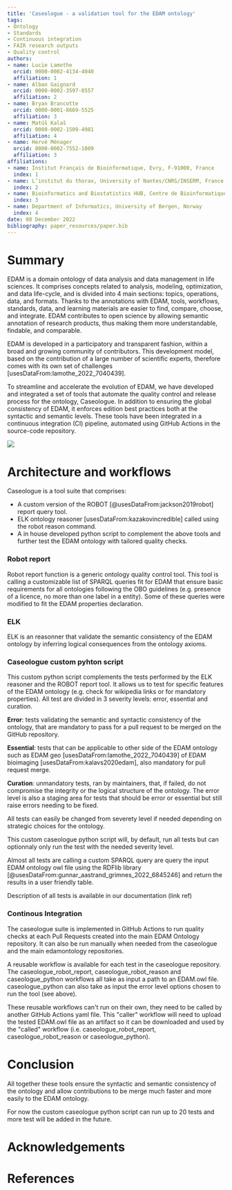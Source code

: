 ```yaml
---
title: 'Caseologue - a validation tool for the EDAM ontology'
tags:
- Ontology
- Standards
- Continuous integration
- FAIR research outputs
- Quality control
authors:
- name: Lucie Lamothe
  orcid: 0000-0002-4134-4040
  affiliation: 1
- name: Alban Gaignard
  orcid: 0000-0002-3597-8557
  affiliation: 2
- name: Bryan Brancotte
  orcid: 0000-0001-8669-5525
  affiliation: 3
- name: Matúš Kalaš
  orcid: 0000-0002-1509-4981
  affiliation: 4
- name: Hervé Ménager
  orcid: 0000-0002-7552-1009
  affiliation: 3
affiliations:
- name: Institut Français de Bioinformatique, Evry, F-91000, France
  index: 1
- name: L’institut du thorax, University of Nantes/CNRS/INSERM, France
  index: 2
- name: Bioinformatics and Biostatistics HUB, Centre de Bioinformatique, Biostatistique et Biologie Intégrative (C3BI, USR 3756 Institut Pasteur CNRS), Paris, France
  index: 3
- name: Department of Informatics, University of Bergen, Norway
  index: 4
date: 08 December 2022
bibliography: paper_resources/paper.bib
---
```


# Summary

EDAM is a domain ontology of data analysis and data management in life sciences. It comprises concepts related to analysis, modeling, optimization, and data life-cycle, and is divided into 4 main sections: topics, operations, data, and formats. 
Thanks to the annotations with EDAM, tools, workflows, standards, data, and learning materials are easier to find, compare, choose, and integrate. EDAM contributes to open science by allowing semantic annotation of research products, thus making them more understandable, findable, and comparable. 

EDAM is developed in a participatory and transparent fashion, within a broad and growing community of contributors. This development model, based on the contribution of a large number of scientific experts, therefore comes with its own set of challenges [usesDataFrom:lamothe_2022_7040439]. 

To streamline and accelerate the evolution of EDAM, we have developed and integrated a set of tools that automate the quality control and release process for the ontology, Caseologue. In addition to ensuring the global consistency of EDAM, it enforces edition best practices both at the syntactic and semantic levels. These tools have been integrated in a continuous integration (CI) pipeline, automated using GitHub Actions in the source-code repository. 

![](./paper_ressources/Figure_front_page.png)

# Architecture and workflows

Caseologue is a tool suite that comprises: 

  - A custom version of the ROBOT [@usesDataFrom:jackson2019robot] report query tool.
  - ELK ontology reasoner [usesDataFrom:kazakovincredible] called using the robot reason command.
  - A in house developed python script to complement the above tools and further test the EDAM ontology with tailored quality checks.

### Robot report

Robot report function is a generic ontology quality control tool. This tool is calling a customizable list of SPARQL queries fit for EDAM that ensure basic requirements for all ontologies following the OBO guidelines (e.g. presence of a licence, no more than one label in a entity). Some of these queries were modified to fit the EDAM properties declaration.

### ELK

ELK is an reasonner that validate the semantic consistency of the EDAM ontology by inferring logical consequences from the ontology axioms.

### Caseologue custom pyhton script

This custom python script complements the tests performed by the ELK reasoner and the ROBOT report tool. It allows us to test for specific features of the EDAM ontology (e.g. check for wikipedia links or for mandatory properties). All test are divided in 3 severity levels: error, essential and curation. 

**Error**: tests validating the semantic and syntactic consistency of the ontology, that are mandatory to pass for a pull request to be merged on the GitHub repository.

**Essential**: tests that can be applicable to other side of the EDAM ontology such as EDAM geo [usesDataFrom:lamothe_2022_7040439] of EDAM bioimaging [usesDataFrom:kalavs2020edam], also mandatory for pull request merge.

**Curation**: unmandatory tests, ran by maintainers, that, if failed, do not compromise the integrity or the logical structure of the ontology. The error level is also a staging area for tests that should be error or essential but still raise errors needing to be fixed.

All tests can easily be changed from severety level if needed depending on strategic choices for the ontology.

This custom caseologue python script will, by default, run all tests but can optionnaly only run the test with the needed severity level. 

Almost all tests are calling a custom SPARQL query are query the input EDAM ontology owl file using the RDFlib library [@usesDataFrom:gunnar_aastrand_grimnes_2022_6845246] and return the results in a user friendly table.

Description of all tests is available in our documentation (link ref)

### Continous Integration

The caseologue suite is implemented in GitHub Actions to run quality checks at each Pull Requests created into the main EDAM Ontology repository. It can also be run manually when needed from the caseologue and the main edamontology repositories.

A reusable workflow is available for each test in the caseologue repository. The caseologue_robot_report, caseologue_robot_reason and caseologue_python workflows all take as input a path to an EDAM.owl file. caseologue_python can also take as input the error level options chosen to run the tool (see above).

These reusable workflows can't run on their own, they need to be called by another GitHub Actions yaml file. This "caller" workflow will need to upload the tested EDAM.owl file as an artifact so it can be downloaded and used by the "called" workflow (i.e. caseologue_robot_report, caseologue_robot_reason or caseologue_python).

# Conclusion

All together these tools ensure the syntactic and semantic consistency of the ontology and allow contributions to be merge much faster and more easily to the EDAM ontology.

For now the custom caseologue python script can run up to 20 tests and more test will be added in the future. 

# Acknowledgements

# References
